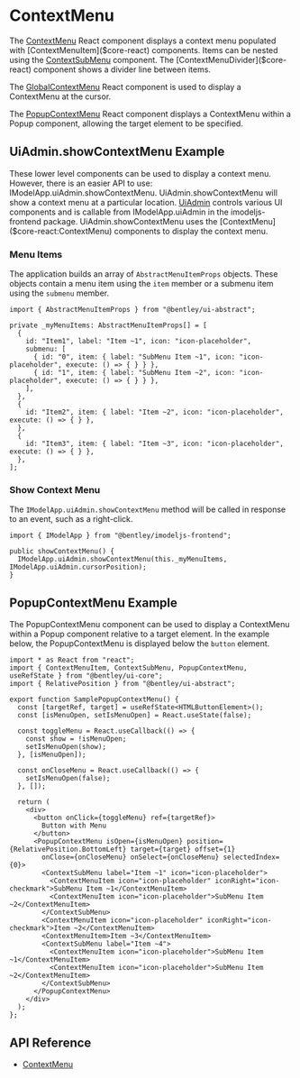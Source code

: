 # ContextMenu

The [ContextMenu]($core-react) React component displays a context menu populated with [ContextMenuItem]($core-react) components.
Items can be nested using the [ContextSubMenu]($core-react) component.
The [ContextMenuDivider]($core-react) component shows a divider line between items.

The [GlobalContextMenu]($core-react) React component is used to display a ContextMenu at the cursor.

The [PopupContextMenu]($core-react) React component displays a ContextMenu within a Popup component, allowing the target element to be specified.

## UiAdmin.showContextMenu Example

These lower level components can be used to display a context menu.
However, there is an easier API to use: IModelApp.uiAdmin.showContextMenu.
UiAdmin.showContextMenu will show a context menu at a particular location.
[UiAdmin]($appui-abstract) controls various UI components and is callable from IModelApp.uiAdmin in the imodeljs-frontend package.
UiAdmin.showContextMenu uses the [ContextMenu]($core-react:ContextMenu) components to display the context menu.

### Menu Items

The application builds an array of `AbstractMenuItemProps` objects.
These objects contain a menu item using the `item` member
or a submenu item using the `submenu` member.

```tsx
import { AbstractMenuItemProps } from "@bentley/ui-abstract";

private _myMenuItems: AbstractMenuItemProps[] = [
  {
    id: "Item1", label: "Item ~1", icon: "icon-placeholder",
    submenu: [
      { id: "0", item: { label: "SubMenu Item ~1", icon: "icon-placeholder", execute: () => { } } },
      { id: "1", item: { label: "SubMenu Item ~2", icon: "icon-placeholder", execute: () => { } } },
    ],
  },
  {
    id: "Item2", item: { label: "Item ~2", icon: "icon-placeholder", execute: () => { } },
  },
  {
    id: "Item3", item: { label: "Item ~3", icon: "icon-placeholder", execute: () => { } },
  },
];
```

### Show Context Menu

The `IModelApp.uiAdmin.showContextMenu` method will be called in response to an
event, such as a right-click.

```tsx
import { IModelApp } from "@bentley/imodeljs-frontend";

public showContextMenu() {
  IModelApp.uiAdmin.showContextMenu(this._myMenuItems, IModelApp.uiAdmin.cursorPosition);
}
```

## PopupContextMenu Example

The PopupContextMenu component can be used to display a ContextMenu within a Popup component  relative to a target element.
In the example below, the PopupContextMenu is displayed below the `button` element.

```tsx
import * as React from "react";
import { ContextMenuItem, ContextSubMenu, PopupContextMenu, useRefState } from "@bentley/ui-core";
import { RelativePosition } from "@bentley/ui-abstract";

export function SamplePopupContextMenu() {
  const [targetRef, target] = useRefState<HTMLButtonElement>();
  const [isMenuOpen, setIsMenuOpen] = React.useState(false);

  const toggleMenu = React.useCallback(() => {
    const show = !isMenuOpen;
    setIsMenuOpen(show);
  }, [isMenuOpen]);

  const onCloseMenu = React.useCallback(() => {
    setIsMenuOpen(false);
  }, []);

  return (
    <div>
      <button onClick={toggleMenu} ref={targetRef}>
        Button with Menu
      </button>
      <PopupContextMenu isOpen={isMenuOpen} position={RelativePosition.BottomLeft} target={target} offset={1}
        onClose={onCloseMenu} onSelect={onCloseMenu} selectedIndex={0}>
        <ContextSubMenu label="Item ~1" icon="icon-placeholder">
          <ContextMenuItem icon="icon-placeholder" iconRight="icon-checkmark">SubMenu Item ~1</ContextMenuItem>
          <ContextMenuItem icon="icon-placeholder">SubMenu Item ~2</ContextMenuItem>
        </ContextSubMenu>
        <ContextMenuItem icon="icon-placeholder" iconRight="icon-checkmark">Item ~2</ContextMenuItem>
        <ContextMenuItem>Item ~3</ContextMenuItem>
        <ContextSubMenu label="Item ~4">
          <ContextMenuItem icon="icon-placeholder">SubMenu Item ~1</ContextMenuItem>
          <ContextMenuItem icon="icon-placeholder">SubMenu Item ~2</ContextMenuItem>
        </ContextSubMenu>
      </PopupContextMenu>
    </div>
  );
};
```

## API Reference

- [ContextMenu]($core-react:ContextMenu)
